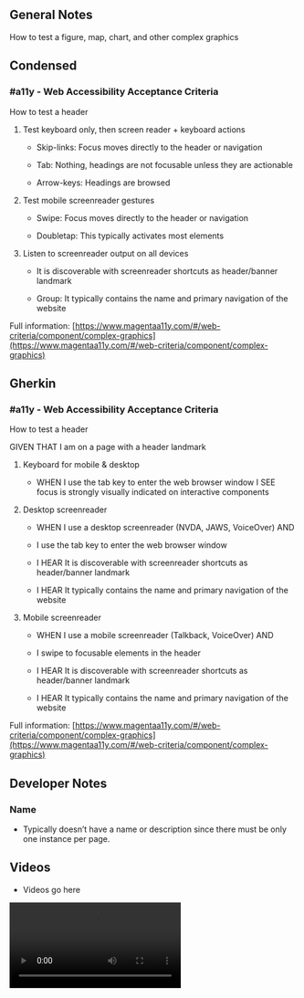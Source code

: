 ## General Notes

How to test a figure, map, chart, and other complex graphics

## Condensed

### #a11y - Web Accessibility Acceptance Criteria

How to test a header

1. Test keyboard only, then screen reader + keyboard actions

   - Skip-links: Focus moves directly to the header or navigation

   - Tab: Nothing, headings are not focusable unless they are actionable

   - Arrow-keys: Headings are browsed

2. Test mobile screenreader gestures

   - Swipe: Focus moves directly to the header or navigation

   - Doubletap: This typically activates most elements

3. Listen to screenreader output on all devices

   - It is discoverable with screenreader shortcuts as header/banner landmark

   - Group: It typically contains the name and primary navigation of the website

Full information: [https://www.magentaa11y.com/#/web-criteria/component/complex-graphics](https://www.magentaa11y.com/#/web-criteria/component/complex-graphics)

## Gherkin

### #a11y - Web Accessibility Acceptance Criteria

How to test a header

GIVEN THAT I am on a page with a header landmark

1. Keyboard for mobile & desktop

   - WHEN I use the tab key to enter the web browser window I SEE focus is strongly visually indicated on interactive components

2. Desktop screenreader

   - WHEN I use a desktop screenreader (NVDA, JAWS, VoiceOver) AND

   - I use the tab key to enter the web browser window

   - I HEAR It is discoverable with screenreader shortcuts as header/banner landmark

   - I HEAR It typically contains the name and primary navigation of the website

3. Mobile screenreader

   - WHEN I use a mobile screenreader (Talkback, VoiceOver) AND

   - I swipe to focusable elements in the header

   - I HEAR It is discoverable with screenreader shortcuts as header/banner landmark

   - I HEAR It typically contains the name and primary navigation of the website


Full information: [https://www.magentaa11y.com/#/web-criteria/component/complex-graphics](https://www.magentaa11y.com/#/web-criteria/component/complex-graphics)

## Developer Notes

### Name

- Typically doesn’t have a name or description since there must be only one instance per page.

## Videos

- Videos go here
<video controls>
  <source src="media/video/native/button/buttonIosVoiceover.webm" type="video/webm">
  Your browser does not support the video tag.
</video>

